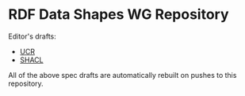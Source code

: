 RDF Data Shapes WG Repository
=====

Editor's drafts:
* [UCR](https://w3c.github.io/data-shapes/data-shapes-ucr/)
* [SHACL](https://w3c.github.io/data-shapes/shacl/)

All of the above spec drafts are automatically rebuilt on pushes to this repository.
